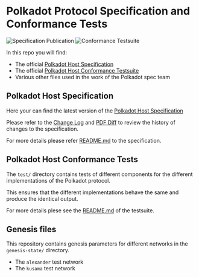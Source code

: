 # Polkadot Protocol Specification and Conformance Tests

![Specification Publication](https://github.com/w3f/polkadot-spec/workflows/Specification%20Publication/badge.svg)
![Conformance Testsuite](https://github.com/w3f/polkadot-spec/workflows/Conformance%20Testsuite/badge.svg)

In this repo you will find:

- The official [Polkadot Host Specification](./polkadot-host-spec/)
- The official [Polkadot Host Conformance Testsuite](./test/)
- Various other files used in the work of the Polkadot spec team 

## Polkadot Host Specification

Here your can find the latest version of the [Polkadot Host Specification](./polkadot-host-spec/polkadot_host_spec.pdf)

Please refer to the [Change Log](./polkadot-host-spec/pdre_change_log.org) and [PDF Diff](./polkadot-host-spec/polkadot_host_spec-diffed-updates.pdf) to review the history of changes to the specification.

For more details please refer [README.md](./polkadot-host-spec/README.md) to the specification.

## Polkadot Host Conformance Tests

The `test/` directory contains tests of different components for the different implementations of the Polkadot protocol.

This ensures that the different implementations behave the same and produce the identical output.

For more details plese see the [README.md](./test/README.md) of the testsuite.

## Genesis files

This repository contains genesis parameters for different networks in the `genesis-state/` directory.
- The `alexander` test network
- The `kusama` test network
